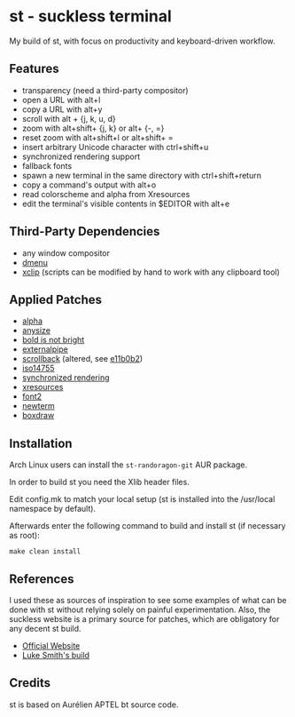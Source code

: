 # st - suckless terminal

My build of st, with focus on productivity and keyboard-driven workflow.

## Features

- transparency (need a third-party compositor)
- open a URL with alt+l
- copy a URL with alt+y
- scroll with alt + {j, k, u, d}
- zoom with alt+shift+ {j, k} or alt+ {-, =}
- reset zoom with alt+shift+l or alt+shift+ =
- insert arbitrary Unicode character with ctrl+shift+u
- synchronized rendering support
- fallback fonts
- spawn a new terminal in the same directory with ctrl+shift+return
- copy a command's output with alt+o
- read colorscheme and alpha from Xresources
- edit the terminal's visible contents in $EDITOR with alt+e

## Third-Party Dependencies

- any window compositor
- [dmenu](https://tools.suckless.org/dmenu/)
- [xclip](https://github.com/astrand/xclip) (scripts can be modified by hand to work with any clipboard tool)

## Applied Patches

- [alpha](https://st.suckless.org/patches/alpha/)
- [anysize](https://st.suckless.org/patches/anysize/)
- [bold is not bright](https://st.suckless.org/patches/bold-is-not-bright/)
- [externalpipe](https://st.suckless.org/patches/externalpipe/)
- [scrollback](https://st.suckless.org/patches/scrollback/) (altered, see [e11b0b2](https://github.com/Randoragon/st/commit/e11b0b24d56035dbbb3dcd20004a52f55dcb4fd9))
- [iso14755](https://st.suckless.org/patches/iso14755/)
- [synchronized rendering](https://st.suckless.org/patches/sync/)
- [xresources](https://st.suckless.org/patches/xresources/)
- [font2](https://st.suckless.org/patches/font2/)
- [newterm](https://st.suckless.org/patches/newterm/)
- [boxdraw](https://st.suckless.org/patches/boxdraw/)

## Installation

Arch Linux users can install the `st-randoragon-git` AUR package.

In order to build st you need the Xlib header files.

Edit config.mk to match your local setup (st is installed into
the /usr/local namespace by default).

Afterwards enter the following command to build and install st (if
necessary as root):

    make clean install

## References

I used these as sources of inspiration to see some examples of what can be done with st without relying solely on painful experimentation.
Also, the suckless website is a primary source for patches, which are obligatory for any decent st build.

- [Official Website](https://st.suckless.org)
- [Luke Smith's build](https://github.com/lukesmithxyz/st)


## Credits

st is based on Aurélien APTEL <aurelien dot aptel at gmail dot com> bt source code.

